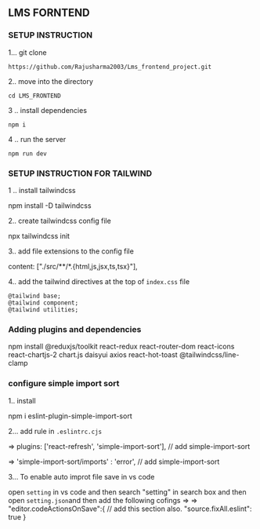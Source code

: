  ## LMS FORNTEND


 ### SETUP INSTRUCTION

1... git clone

    https://github.com/Rajusharma2003/Lms_frontend_project.git

2.. move into the directory

    cd LMS_FRONTEND  

3 .. install dependencies

    npm i

4 .. run the server

    npm run dev




### SETUP INSTRUCTION FOR TAILWIND

1 .. install tailwindcss 

npm install -D tailwindcss


2.. create tailwindcss config file 

npx tailwindcss init


3.. add file extensions to the config file 

  content: ["./src/**/*.{html,js,jsx,ts,tsx}"],


4.. add the tailwind directives at the top of `index.css` file

    @tailwind base;
    @tailwind component;
    @tailwind utilities;



###   Adding plugins and dependencies

npm install @reduxjs/toolkit react-redux react-router-dom react-icons react-chartjs-2 chart.js daisyui axios react-hot-toast @tailwindcss/line-clamp


###  configure simple import sort 

1.. install

npm i eslint-plugin-simple-import-sort


2... add rule in `.eslintrc.cjs`

  =>  plugins: ['react-refresh', 'simple-import-sort'],   // add simple-import-sort

  => 'simple-import-sort/imports' : 'error',  // add simple-import-sort


3... To enable auto improt file save in vs code

  open `setting` in vs code and then search "setting" in search box and then open `setting.json`and then add the following cofings =>
       => "editor.codeActionsOnSave":{   // add this section also.
        "source.fixAll.eslint": true 
    }




